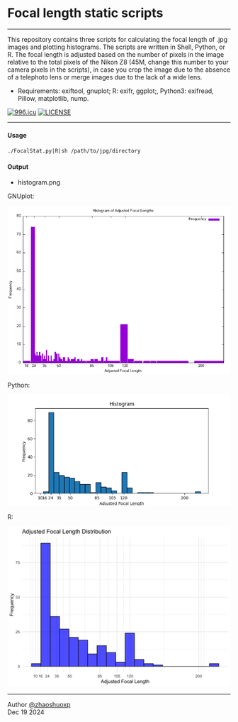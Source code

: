 # Focal length static scripts

-----
This repository contains three scripts for calculating the focal length of .jpg images and plotting histograms. The scripts are written in Shell, Python, or R. The focal length is adjusted based on the number of pixels in the image relative to the total pixels of the Nikon Z8 (45M, change this number to your camera pixels in the scripts), in case you crop the image due to the absence of a telephoto lens or merge images due to the lack of a wide lens.

 * Requirements:
   exiftool, gnuplot; R: exifr, ggplot;, Python3: exifread, Pillow, matplotlib, nump.

[![996.icu](https://img.shields.io/badge/link-996.icu-red.svg)](https://996.icu) [![LICENSE](https://img.shields.io/badge/license-Anti%20996-blue.svg)](https://github.com/996icu/996.ICU/blob/master/LICENSE)

----

#### Usage

```
./FocalStat.py|R|sh /path/to/jpg/directory
```

#### Output

- histogram.png

GNUplot:

![GNUplot](https://raw.githubusercontent.com/zhaoshuoxp/FocalStat/refs/heads/main/gnuplot.png?token=GHSAT0AAAAAACLAHG3EKNXP2MQ32MJPF3C4Z3EORWQ)

Python:

![python](https://raw.githubusercontent.com/zhaoshuoxp/FocalStat/refs/heads/main/Python.png?token=GHSAT0AAAAAACLAHG3FK22UBDWTSQ7SYF56Z3EOQEA)

R:

![python](https://raw.githubusercontent.com/zhaoshuoxp/FocalStat/refs/heads/main/R.png?token=GHSAT0AAAAAACLAHG3EDL2223OLGZTWWRDUZ3EOSKA)



------

Author [@zhaoshuoxp](https://github.com/zhaoshuoxp)  
Dec 19 2024  

